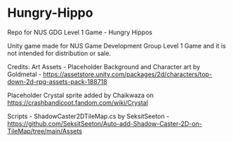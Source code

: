 # Hungry-Hippo
Repo for NUS GDG Level 1 Game - Hungry Hippos

Unity game made for NUS Game Development Group Level 1 Game and it is not intended for distribution or sale.

Credits: 
Art Assets - 
  Placeholder Background and Character art by Goldmetal - https://assetstore.unity.com/packages/2d/characters/top-down-2d-rpg-assets-pack-188718 
  
  Placeholder Crystal sprite added by Chaikwaza on https://crashbandicoot.fandom.com/wiki/Crystal

Scripts -
  ShadowCaster2DTileMap.cs by SeksitSeeton - https://github.com/SeksitSeeton/Auto-add-Shadow-Caster-2D-on-TileMap/tree/main/Assets
